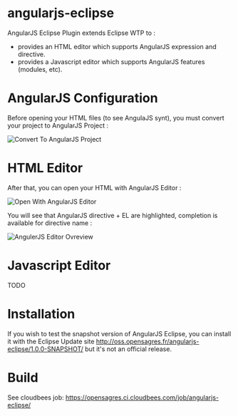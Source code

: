 angularjs-eclipse
=================

AngularJS Eclipse Plugin extends Eclipse WTP to : 

 * provides an HTML editor which supports AngularJS expression and directive.
 * provides a Javascript editor which supports AngularJS features (modules, etc).

# AngularJS Configuration

Before opening your HTML files (to see AngulaJS synt), you must  convert your project to AngularJS Project : 

![Convert To AngularJS Project](https://github.com/angelozerr/angularjs-eclipse/wiki/images/ConfigureToAngularProject.png)

# HTML Editor

After that, you can open your HTML with AngularJS Editor : 

![Open With AngularJS Editor](https://github.com/angelozerr/angularjs-eclipse/wiki/images/OpenWithAngularEditor.png)

You will see that AngularJS directive + EL are highlighted, completion is available for directive name : 

![AngulerJS Editor Ovreview](https://github.com/angelozerr/angularjs-eclipse/wiki/images/AngulerEditorOverview.png)

# Javascript Editor

TODO

# Installation

If you wish to test the snapshot version of AngularJS Eclipse, you can install it with the Eclipse Update site 
http://oss.opensagres.fr/angularjs-eclipse/1.0.0-SNAPSHOT/ but it's not an official release.

# Build

See cloudbees job: https://opensagres.ci.cloudbees.com/job/angularjs-eclipse/
